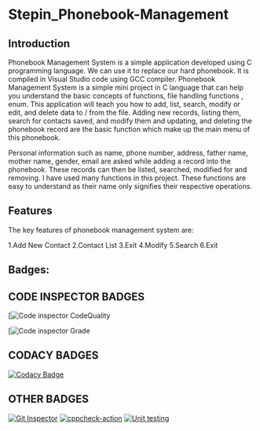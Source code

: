 # Stepin_Phonebook-Management
## Introduction
Phonebook Management System is a simple application developed using C programming language. We can use it to replace our hard phonebook. It is compiled in Visual Studio code using GCC compiler. Phonebook Management System is a simple mini project in C language that can help you understand the basic concepts of functions, file handling functions , enum. This application will teach you how to add, list, search, modify or edit, and delete data to / from the file. Adding new records, listing them, search for contacts saved, and modify them and updating, and deleting the phonebook record are the basic function which make up the main menu of this phonebook.

Personal information such as name, phone number, address, father name, mother name, gender, email are asked while adding a record into the phonebook. These records can then be listed, searched, modified for and removing. I have used many functions in this project. These functions are easy to understand as their name only signifies their respective operations.

## Features
The key features of phonebook management system are:

1.Add New Contact
2.Contact List
3.Exit
4.Modify
5.Search
6.Exit

## Badges:  
## CODE INSPECTOR BADGES
[![Code inspector CodeQuality](https://www.code-inspector.com/project/27804/score/svg)

[![Code inspector Grade](https://www.code-inspector.com/project/27804/status/svg)

## CODACY BADGES
[![Codacy Badge](https://app.codacy.com/project/badge/Grade/5f4e28d3d89a40c39cf38c655f0e749c)](https://www.codacy.com/gh/pravalikamanugu39/Stepin_Phonebook-Management/dashboard?utm_source=github.com&amp;utm_medium=referral&amp;utm_content=pravalikamanugu39/Stepin_Phonebook-Management&amp;utm_campaign=Badge_Grade)

## OTHER BADGES
[![Git Inspector](https://github.com/pravalikamanugu39/Stepin_Phonebook-Management/actions/workflows/git_inspector.yml/badge.svg)](https://github.com/pravalikamanugu39/Stepin_Phonebook-Management/actions/workflows/git_inspector.yml)
[![cppcheck-action](https://github.com/pravalikamanugu39/Stepin_Phonebook-Management/actions/workflows/cppcheck.yml/badge.svg)](https://github.com/pravalikamanugu39/Stepin_Phonebook-Management/actions/workflows/cppcheck.yml)
[![Unit testing](https://github.com/pravalikamanugu39/Stepin_Phonebook-Management/actions/workflows/unit_test.yml/badge.svg)](https://github.com/pravalikamanugu39/Stepin_Phonebook-Management/actions/workflows/unit_test.yml)
